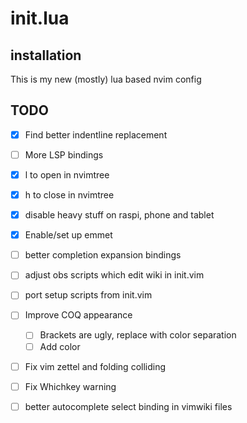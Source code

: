 # init.lua

## installation


This is my new (mostly) lua based nvim config

## TODO

- [X] Find better indentline replacement
- [ ] More LSP bindings
- [X] l to open in nvimtree
- [X] h to close in nvimtree
- [X] disable heavy stuff on raspi, phone and tablet
- [X] Enable/set up emmet
- [ ] better completion expansion bindings
- [ ] adjust obs scripts which edit wiki in init.vim
- [ ] port setup scripts from init.vim
- [ ] Improve COQ appearance
    - [ ] Brackets are ugly, replace with color separation
    - [ ] Add color
- [ ] Fix vim zettel and folding colliding
- [ ] Fix Whichkey warning
- [ ] better autocomplete select binding in vimwiki files


